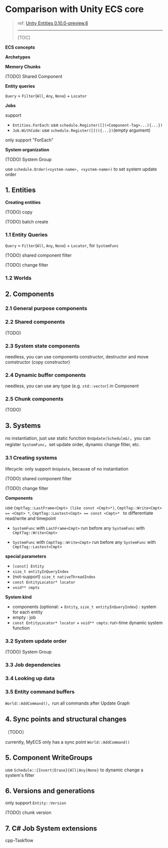 # Comparison with Unity ECS core

> ref: [Unity Entities 0.10.0-preview.6](https://docs.unity3d.com/Packages/com.unity.entities@0.10/manual/index.html)
>
> ---
>
> [TOC]

**ECS concepts**

**Archetypes**

**Memory Chunks**

(TODO) Shared Component

**Entity queries**

`Query` = `Filter`(`All`, `Any`, `None`) + `Locator`

**Jobs**

support

- `Entities.ForEach`: use `schedule.Register([](<Component-Tag>...){...})` 
- `Job.WithCode`: use `schedule.Register([](){...})`(empty argument)

only support "ForEach"

**System organization**

(TODO) System Group

use `schedule.Order(<system-name>, <system-name>)` to set system update order

## 1. Entities

**Creating entities**

(TODO) copy

(TODO) batch create

### 1.1 Entity Queries

`Query` = `Filter`(`All`, `Any`, `None`) + `Locator`, for `SystemFunc`

(TODO) shared component filter

(TODO) change filter

### 1.2 Worlds

## 2. Components

### 2.1 General purpose components

### 2.2 Shared components

(TODO)

### 2.3 System state components

needless, you can use components constructor, destructor and move comstructor (copy constructor)

### 2.4 Dynamic buffer components

needless, you can use any type (e.g. `std::vector`) in Component

### 2.5 Chunk components

(TODO)

## 3. Systems

no instantiation, just use static function `OnUpdate(Schedule&)`，you can register `SystemFunc`，set update order, dynamic change filter, etc.

### 3.1 Creating systems

lifecycle: only support `OnUpdate`, because of no instantiation

(TODO) shared component filter

(TODO) change filter

**Components**

use `CmptTag::LastFrame<Cmpt> (like const <Cmpt>*)`, `CmptTag::Write<Cmpt> == <Cmpt> *`, `CmptTag::Lastest<Cmpt> == const <Cmpt>* ` to differentiate read/write and timepoint

- `SystemFunc` with `LastFrame<Cmpt>` run before any `SystemFunc` with `CmptTag::Write<Cmpt>`

- `SystemFunc` with `CmptTag::Write<Cmpt>` run before any `SystemFunc` with `CmptTag::Lastest<Cmpt>`

**special parameters**

- `[const] Entity`
- `size_t entityInQueryIndex`
- (not-support) `size_t nativeThreadIndex`
- `const EntityLocator* locator` 
- `void** cmpts` 

**System kind**

- components (optional: + `Entity`, `size_t entityInQueryIndex`) : system for each entity
- empty : job
- `const EntityLocator* locator` + `void** cmpts`: run-time dynamic system function

### 3.2 System update order

(TODO) System Group

### 3.3 Job dependencies

### 3.4 Looking up data

### 3.5 Entity command buffers

`World::AddCommand()`，run all commands after Update Graph

## 4. Sync points and structural changes

（TODO）

currently, MyECS only has a sync point `World::AddCommand()`

## 5. Component WriteGroups

use `Schedule::{Insert|Erase}{All|Any|None}` to dynamic change a system's filter

## 6. Versions and generations

only support `Entity::Version`

(TODO) chunk version

## 7. C# Job System extensions

cpp-Taskflow